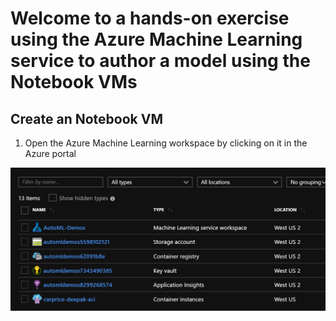 # Welcome to a hands-on exercise using the **Azure Machine Learning service** to author a model using the **Notebook VMs**


## Create an Notebook VM

1. Open the Azure Machine Learning workspace by clicking on it in the Azure portal

![openworkspace](https://raw.githubusercontent.com/DataSnowman/carprice/master/images/openworkspace.png)

